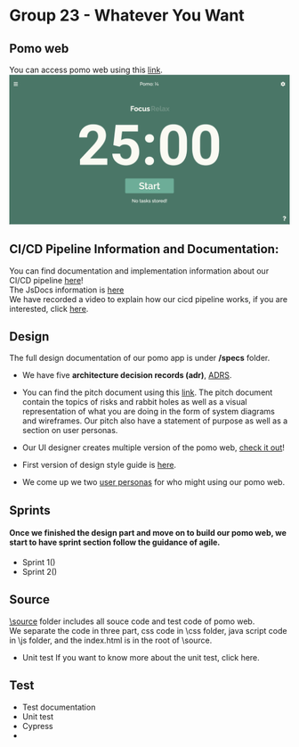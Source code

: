 # Group 23 - Whatever You Want

## Pomo web
You can access pomo web using this [link](https://zvidmarb.github.io/cse110-w21-group23/).
![pomoLayout](https://github.com/zvidmarb/cse110-w21-group23/blob/master/docs/media/pomoScreenShot.png)

## CI/CD Pipeline Information and Documentation:
You can find documentation and implementation information about our CI/CD pipeline [here](https://github.com/zvidmarb/cse110-w21-group23/tree/master/docs/jsdocs)!\
The JsDocs information is [here](https://zvidmarb.github.io/cse110-w21-group23/docs/jsdocs/global.html#changeButtonText)\
We have recorded a video to explain how our cicd pipeline works, if you are interested, click [here](https://youtu.be/PCaQwrHsKXg).

## Design

The full design documentation of our pomo app is under **/specs** folder.

- We have five **architecture decision records (adr)**,  [ADRS](https://github.com/zvidmarb/cse110-w21-group23/tree/master/specs/adrs).

- You can find the pitch document using this [link](https://github.com/zvidmarb/cse110-w21-group23/blob/master/specs/pitch/Pomodoro%20Pitch.pdf). The pitch document contain the topics of risks and rabbit holes as well as a visual representation of what you are doing in the form of system diagrams and wireframes. Our pitch also have a statement of purpose as well as a section on user personas. 

- Our UI designer creates multiple version of the pomo web, [check it out](https://github.com/zvidmarb/cse110-w21-group23/tree/master/specs/interface)!

- First version of design style guide is [here](https://github.com/zvidmarb/cse110-w21-group23/blob/master/specs/style/DesignGuidev1.pdf).

- We come up we two [user personas](https://github.com/zvidmarb/cse110-w21-group23/tree/master/specs/users) for who might using our pomo web.

## Sprints
#### Once we finished the design part and move on to build our pomo web, we start to have sprint section follow the guidance of agile.
- Sprint 1()
- Sprint 2()

## Source 
[\source](https://github.com/zvidmarb/cse110-w21-group23/tree/master/source) folder includes all souce code and test code of pomo web.\
We separate the code in three part, css code in \css folder, java script code in \js folder, and the index.html is in the root of \source.

- Unit test
If you want to know more about the unit test, click here.

## Test
- Test documentation
- Unit test
- Cypress
- 
